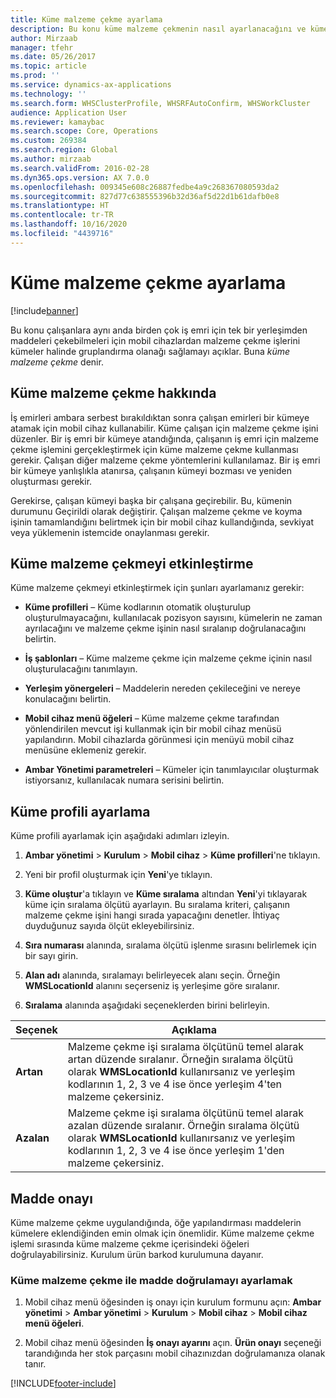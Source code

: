 ```yaml
---
title: Küme malzeme çekme ayarlama
description: Bu konu küme malzeme çekmenin nasıl ayarlanacağını ve küme malzeme çekmeyle madde onayının nasıl uygulanacağını açıklar.
author: Mirzaab
manager: tfehr
ms.date: 05/26/2017
ms.topic: article
ms.prod: ''
ms.service: dynamics-ax-applications
ms.technology: ''
ms.search.form: WHSClusterProfile, WHSRFAutoConfirm, WHSWorkCluster
audience: Application User
ms.reviewer: kamaybac
ms.search.scope: Core, Operations
ms.custom: 269384
ms.search.region: Global
ms.author: mirzaab
ms.search.validFrom: 2016-02-28
ms.dyn365.ops.version: AX 7.0.0
ms.openlocfilehash: 009345e608c26887fedbe4a9c268367080593da2
ms.sourcegitcommit: 827d77c638555396b32d36af5d22d1b61dafb0e8
ms.translationtype: HT
ms.contentlocale: tr-TR
ms.lasthandoff: 10/16/2020
ms.locfileid: "4439716"
---
```

# <a name="set-up-cluster-picking"></a>Küme malzeme çekme ayarlama

[!include[banner](../includes/banner.md)]

Bu konu çalışanlara aynı anda birden çok iş emri için tek bir yerleşimden maddeleri çekebilmeleri için mobil cihazlardan malzeme çekme işlerini kümeler halinde gruplandırma olanağı sağlamayı açıklar. Buna *küme malzeme çekme* denir.

## <a name="about-cluster-picking"></a>Küme malzeme çekme hakkında

İş emirleri ambara serbest bırakıldıktan sonra çalışan emirleri bir kümeye atamak için mobil cihaz kullanabilir. Küme çalışan için malzeme çekme işini düzenler. Bir iş emri bir kümeye atandığında, çalışanın iş emri için malzeme çekme işlemini gerçekleştirmek için küme malzeme çekme kullanması gerekir. Çalışan diğer malzeme çekme yöntemlerini kullanılamaz. Bir iş emri bir kümeye yanlışlıkla atanırsa, çalışanın kümeyi bozması ve yeniden oluşturması gerekir.

Gerekirse, çalışan kümeyi başka bir çalışana geçirebilir. Bu, kümenin durumunu Geçirildi olarak değiştirir. Çalışan malzeme çekme ve koyma işinin tamamlandığını belirtmek için bir mobil cihaz kullandığında, sevkiyat veya yüklemenin istemcide onaylanması gerekir.

## <a name="enable-cluster-picking"></a>Küme malzeme çekmeyi etkinleştirme

Küme malzeme çekmeyi etkinleştirmek için şunları ayarlamanız gerekir:

- **Küme profilleri** – Küme kodlarının otomatik oluşturulup oluşturulmayacağını, kullanılacak pozisyon sayısını, kümelerin ne zaman ayrılacağını ve malzeme çekme işinin nasıl sıralanıp doğrulanacağını belirtin.

- **İş şablonları** – Küme malzeme çekme için malzeme çekme içinin nasıl oluşturulacağını tanımlayın.

- **Yerleşim yönergeleri** – Maddelerin nereden çekileceğini ve nereye konulacağını belirtin.

- **Mobil cihaz menü öğeleri** – Küme malzeme çekme tarafından yönlendirilen mevcut işi kullanmak için bir mobil cihaz menüsü yapılandırın. Mobil cihazlarda görünmesi için menüyü mobil cihaz menüsüne eklemeniz gerekir.

- **Ambar Yönetimi parametreleri** – Kümeler için tanımlayıcılar oluşturmak istiyorsanız, kullanılacak numara serisini belirtin.

## <a name="set-up-a-cluster-profile"></a>Küme profili ayarlama

Küme profili ayarlamak için aşağıdaki adımları izleyin.

1. **Ambar yönetimi** \> **Kurulum** \> **Mobil cihaz** \> **Küme profilleri**'ne tıklayın.

1. Yeni bir profil oluşturmak için **Yeni**'ye tıklayın.

1. **Küme oluştur**'a tıklayın ve **Küme sıralama** altından **Yeni**'yi tıklayarak küme için sıralama ölçütü ayarlayın. Bu sıralama kriteri, çalışanın malzeme çekme işini hangi sırada yapacağını denetler. İhtiyaç duyduğunuz sayıda ölçüt ekleyebilirsiniz.

1. **Sıra numarası** alanında, sıralama ölçütü işlenme sırasını belirlemek için bir sayı girin.

1. **Alan adı** alanında, sıralamayı belirleyecek alanı seçin. Örneğin **WMSLocationId** alanını seçerseniz iş yerleşime göre sıralanır.

1. **Sıralama** alanında aşağıdaki seçeneklerden birini belirleyin.

| **Seçenek**     | **Açıklama**                                                                                                                                                                                                                    |
|----------------|------------------------------------------------------------------------------------------------------------------------------------------------------------------------------------------------------------------------------------|
| **Artan**  | Malzeme çekme işi sıralama ölçütünü temel alarak artan düzende sıralanır. Örneğin sıralama ölçütü olarak **WMSLocationId** kullanırsanız ve yerleşim kodlarının 1, 2, 3 ve 4 ise önce yerleşim 4'ten malzeme çekersiniz. |
| **Azalan** | Malzeme çekme işi sıralama ölçütünü temel alarak azalan düzende sıralanır. Örneğin sıralama ölçütü olarak **WMSLocationId** kullanırsanız ve yerleşim kodlarının 1, 2, 3 ve 4 ise önce yerleşim 1'den malzeme çekersiniz. |

## <a name="item-confirmation"></a>Madde onayı

Küme malzeme çekme uygulandığında, öğe yapılandırması maddelerin kümelere eklendiğinden emin olmak için önemlidir. Küme malzeme çekme işlemi sırasında küme malzeme çekme içerisindeki öğeleri doğrulayabilirsiniz. Kurulum ürün barkod kurulumuna dayanır.

### <a name="set-up-item-verification-with-cluster-picking"></a>Küme malzeme çekme ile madde doğrulamayı ayarlamak

1. Mobil cihaz menü öğesinden iş onayı için kurulum formunu açın: **Ambar yönetimi** \> **Ambar yönetimi** \> **Kurulum** \> **Mobil cihaz** \> **Mobil cihaz menü öğeleri**.

1. Mobil cihaz menü öğesinden **İş onayı ayarını** açın. **Ürün onayı** seçeneği tarandığında her stok parçasını mobil cihazınızdan doğrulamanıza olanak tanır.


[!INCLUDE[footer-include](../../includes/footer-banner.md)]